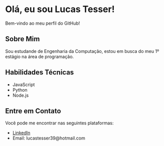 <!DOCTYPE html>
<html lang="pt">
<head>
    <meta charset="UTF-8">
    
</head>
<body>
    <h1>Olá, eu sou Lucas Tesser!</h1>
    <p>Bem-vindo ao meu perfil do GitHub!</p>

  <h2>Sobre Mim</h2>
    <p>Sou estudande de Engenharia da Computação, estou em busca do meu 1º estágio na área de programação.</p>

  <h2>Habilidades Técnicas</h2>
    <ul>
        <li>JavaScript</li>
        <li>Python</li>
        <li>Node.js</li>
    </ul>
  <h2>Entre em Contato</h2>
    <p>Você pode me encontrar nas seguintes plataformas:</p>
    <ul>
        <li><a href="www.linkedin.com/in/lucas-busa-tesser-3a932a245">LinkedIn</a></li>
        <li>Email: lucastesser39@hotmail.com</li>
    </ul>
</body>
</html>
